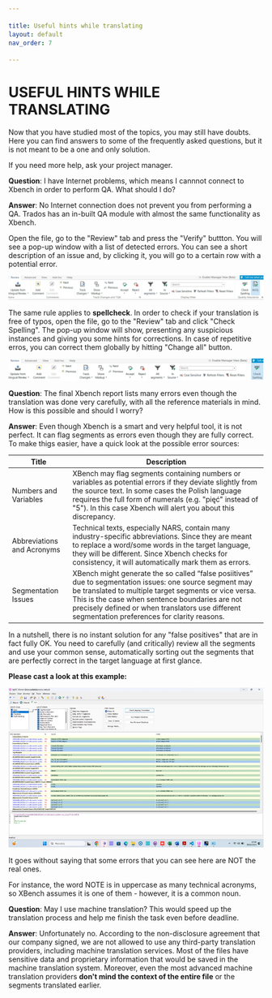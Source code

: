 ```yaml
---

title: Useful hints while translating
layout: default
nav_order: 7

---
```


USEFUL HINTS WHILE TRANSLATING
===============

Now that you have studied most of the topics, you may still have doubts. Here you can find answers to some of the frequently asked questions, but it is not meant to be a one and only solution.

If you need more help, ask your project manager.

**Question**: I have Internet problems, which means I cannnot connect to Xbench in order to perform QA. What should I do?

**Answer**: No Internet connection does not prevent you from performing a QA. Trados has an in-built QA module with almost the same functionality as Xbench.

Open the file, go to the "Review" tab and press the "Verify" buttton. You will see a pop-up window with a list of detected errors. You can see a short description of an issue and, by clicking it, you will go to a certain row with a potential error. 

![Verify](VerifyTrados.jpg)

The same rule applies to **spellcheck**. In order to check if your translation is free of typos, open the file, go to the "Review" tab and click "Check Spelling". The pop-up window will show, presenting any suspicious instances and giving you some hints for corrections. In case of repetitive erros, you can correct them globally by hitting "Change all" button.

![Spelling](spelling.jpg)

**Question**: The final Xbench report lists many errors even though the translation was done very carefully, with all the reference materials in mind. How is this possible and should I worry?

**Answer**: Even though Xbench is a smart and very helpful tool, it is not perfect. It can flag segments as errors even though they are fully correct. To make thigs easier, have a quick look at the possible error sources:

| Title                     | Description                                                                                                                                                                                                                                 |
|---------------------------|---------------------------------------------------------------------------------------------------------------------------------------------------------------------------------------------------------------------------------------------|
| Numbers and Variables     | XBench may flag segments containing numbers or variables as potential errors if they deviate slightly from the source text. In some cases the Polish language requires the full form of numerals (e.g. "pięć" instead of "5"). In this case Xbench will alert you about this discrepancy. |
| Abbreviations and Acronyms| Technical texts, especially NARS, contain many industry-specific abbreviations. Since they are meant to replace a word/some words in the target language, they will be different. Since Xbench checks for consistency, it will automatically mark them as errors.                             |
| Segmentation Issues       | XBench might generate the so called “false posiitives” due to segmentation issues: one source segment may be translated to multiple target segments or vice versa. This is the case when sentence boundaries are not precisely defined or when translators use different segmentation preferences for clarity reasons.               |

In a nutshell, there is no instant solution for any "false positives" that are in fact fully OK. You need to carefully (and critically) review all the segments and use your common sense, automatically sorting out the segments that are perfectly correct in the target language at first glance.

**Please cast a look at this example:**

![Xbench](Xbench_sample.jpg)

It goes without saying that some errors that you can see here are NOT the real ones.

For instance, the word NOTE is in uppercase as many technical acronyms, so XBench assumes it is one of them - however, it is a common noun.

**Question**: May I use machine translation? This would speed up the translation process and help me finish the task even before deadline.

**Answer**: Unfortunately no. According to the non-disclosure agreement that our company signed, we are not allowed to use any third-party translation providers, including machine translation services. Most of the files have sensitive data and proprietary information that would be saved in the machine translation system. Moreover, even the most advanced machine translation providers **don't mind the context of the entire file** or the segments translated earlier.


